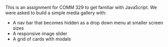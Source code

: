 This is an assignment for COMM 329 to get familiar with JavaScript. We were asked to build a simple media gallery with:
- A nav bar that becomes hidden as a drop down menu at smaller screen sizes
- A responsive image slider
- A grid of cards with modals
